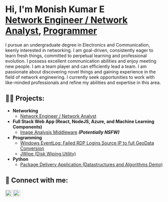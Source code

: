 <h1>Hi, I'm Monish Kumar E <br/><a href="https://github.com/monish0709">Network Engineer / Network Analyst</a>, <a href="https://www.linkedin.com/in/ethiraj-monish-kumar-184ba8207/">Programmer</a></h1>

I pursue an undergraduate degree in Electronics and Communication, keenly interested in networking. I am goal-driven, consistently eager to learn fresh things, committed to perpetual learning and professional evolution. I possess excellent communication abilities and enjoy meeting new people. I am a team player and can efficiently lead a team. I am passionate about discovering novel things and gaining experience in the field of network engineering. I currently seek opportunities to work with like-minded professionals and refine my abilities and expertise in this area.

<h2>👨‍💻 Projects:</h2>

- <b>Networking</b>
  - <a href="https://github.com/monish0709">Network Engineer / Network Analyst</a>
- <b>Full Stack Web App (React, NodeJS, Azure, and Machine Learning Components)</b>
  - [Image Analysis Middleware](https://github.com/joshmadakor1/4chan-Image-Analysis-Middleware-C964) <b><i>(Potentially NSFW)</b></i>
- <b>Programming</b>
  - [Windows EventLog: Failed RDP Logins Source IP to full GeoData Conversion](https://github.com/joshmadakor1/Sentinel-Lab)
  - [JWipe (Disk Wiping Utility)](https://github.com/joshmadakor1/Jwipe.PowerShell)
- <b>Python</b>
  - [Package Delivery Application (Datastructures and Algorithms Demo)](https://github.com/joshmadakor1/Package-Delivery-Pathfinding-Algorithm)


<h2> 🤳 Connect with me:</h2>

[<img align="left" alt="JoshMadakor | LinkedIn" width="22px" src="https://cdn.jsdelivr.net/npm/simple-icons@v3/icons/linkedin.svg" />][linkedin]
[<img align="left" alt="JoshMadakor | Instagram" width="22px" src="https://cdn.jsdelivr.net/npm/simple-icons@v3/icons/instagram.svg" />][instagram]

[instagram]: https://www.instagram.com/joshmadakor/
[linkedin]: https://linkedin.com/in/joshmadakor

